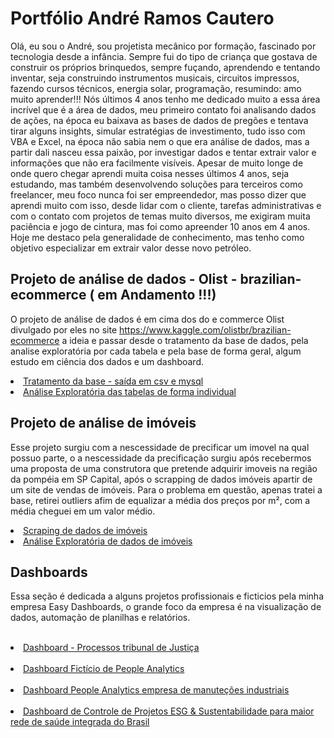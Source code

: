 <h1>Portfólio André Ramos Cautero</h1>
<p>
  Olá, eu sou o André, sou projetista mecânico por formação, fascinado por tecnologia desde a infância. Sempre fui do tipo de criança que gostava de construir os próprios brinquedos, sempre fuçando, aprendendo e tentando inventar, seja construindo instrumentos musicais, circuitos impressos, fazendo cursos técnicos, energia solar, programação, resumindo: amo muito aprender!!! 
  Nós últimos 4 anos tenho me dedicado muito a essa área incrível que é a área de dados, meu primeiro contato foi analisando dados de ações, na época eu baixava as bases de dados de pregões e tentava tirar alguns insights, simular estratégias de investimento, tudo isso com VBA e Excel, na época não sabia nem o que era análise de dados, mas a partir dali nasceu essa paixão, por investigar dados e tentar extrair valor e informações que não era facilmente visíveis.
  Apesar de muito longe de onde quero chegar aprendi muita coisa nesses últimos 4 anos, seja estudando, mas também desenvolvendo soluções para terceiros como freelancer, meu foco nunca foi ser empreendedor, mas posso dizer que aprendi muito com isso, desde lidar com o cliente, tarefas administrativas e com o contato com projetos de temas muito diversos, me exigiram muita paciência e jogo de cintura, mas foi como apreender 10 anos em 4 anos. Hoje me destaco pela generalidade de conhecimento, mas tenho como objetivo especializar em extrair valor desse novo petróleo.

</p>

<h2> Projeto de análise de dados - Olist - brazilian-ecommerce ( em Andamento !!!)</h2>

O projeto de análise de dados é em cima dos do e commerce Olist divulgado por eles no site https://www.kaggle.com/olistbr/brazilian-ecommerce 
a ideia e passar desde o tratamento da base de dados, pela analise exploratória por cada tabela e pela base de forma geral, algum estudo em ciência dos dados e um dashboard.


<li><a href="https://github.com/andre90cautero/Projeto_Olist_brazilian_ecommerce/blob/main/tratamento_base_olist.ipynb">Tratamento da base - saída em csv e mysql </a></li>
<li><a href='https://github.com/andre90cautero/Projeto_Olist_brazilian_ecommerce/blob/main/analise_exploratoria_tabelas.ipynb'>Análise Exploratória das tabelas de forma individual</a></li>
<h2> Projeto de análise de imóveis</h2>

Esse projeto surgiu com a nescessidade de precificar um imovel na qual possuo parte, o a nescessidade da precificação surgiu após recebermos uma proposta
de uma construtora que pretende adquirir imoveis na região da pompéia em SP Capital, após o scrapping de dados imóveis apartir de um site de vendas de imóveis.
Para o problema em questão, apenas tratei a base, retirei outliers afim de equalizar a média dos preços por m², com a média cheguei em um valor médio.



<li><a href="https://github.com/andre90cautero/Scraping_imoveis">Scraping de dados de imóveis</a></li>

<li><a href="https://colab.research.google.com/drive/1_71uHhFaSdvcA5DaLK182mGmMzhiu2JG?usp=sharing">Análise Exploratória de dados de imóveis</a></li>


<h2> Dashboards </h2>
<p>
  Essa seção é dedicada a alguns projetos profissionais e ficticios pela minha empresa Easy Dashboards, o grande foco da empresa é na visualização de dados, automação de planilhas e relatórios.
</p>
<br>
<li><a href="https://app.powerbi.com/view?r=eyJrIjoiOTY4Zjk1NmQtNzFmMy00YzQxLWEzOTAtYjViM2ZhMjE4MzE1IiwidCI6IjRlZTcwOTI1LWQwODMtNDcxMi1iYmQ0LWQ5MDY2ZDlmY2Y4MiJ9&pageName=ReportSection">Dashboard - Processos tribunal de Justiça</a></li>
<br>
<li><a href="https://app.powerbi.com/view?r=eyJrIjoiYjZhZDYyYjItMjM1OS00ODBlLWI4ZjYtZjkwZjZhOGQ1OTMxIiwidCI6IjRlZTcwOTI1LWQwODMtNDcxMi1iYmQ0LWQ5MDY2ZDlmY2Y4MiJ9&pageName=ReportSection2edf54bdbd201b4a7c10
">Dashboard Fictício de People Analytics</a></li>
<br>
<li><a href="https://app.powerbi.com/view?r=eyJrIjoiNzNjMzViNGUtM2Y4ZS00ZTQzLTg3ODktMWEwNjMwMGM2NTBkIiwidCI6IjRlZTcwOTI1LWQwODMtNDcxMi1iYmQ0LWQ5MDY2ZDlmY2Y4MiJ9">Dashboard People Analytics empresa de manuteções industriais</a></li>
<br>
<li><a href="https://app.powerbi.com/view?r=eyJrIjoiYTc0MDE4NjItZmZkOS00NWQ1LWE3MzQtMjFhYmIyZmJhNzgzIiwidCI6IjRlZTcwOTI1LWQwODMtNDcxMi1iYmQ0LWQ5MDY2ZDlmY2Y4MiJ9&pageName=ReportSection7566dd3ad7501233c2a8">Dashboard de Controle de Projetos ESG & Sustentabilidade para maior rede de saúde integrada do Brasil </a></li>

